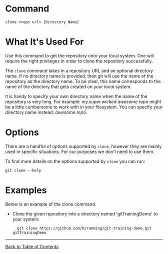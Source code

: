 
# Command

    clone <repo url> [Directory Name]

# What It's Used For

Use this command to get the repository onto your local system. One will require the right privileges in order to clone the repository successfully.

The `clone` command takes in a repository URL and an optional directory name. If no directory name is provided, then git will use the name of the repository as the directory name. To be clear, this name corresponds to the name of the directory that gets created on your *local* system.

It is handy to specify your own directory name when the name of the repository is very long. For example: *my.super.wicked.awesome.repo* might be a little cumbersome to work with in your filesystem. You can specify your directory name instead: *awesome.repo*.

# Options

There are a handful of options supported by `clone`, however they are mainly used in specific situations. For our purposes we don't need to use them.

To find more details on the options supported by `clone` you can run:

    git clone --help

# Examples

Below is an example of the clone command.

- Clone the given repository into a directory named 'gitTrainingDemo' to your system:

        git clone https://github.com/bsramming/git-training-demo.git gitTrainingDemo

***
[Back to Table of Contents](../TableOfContents.md)
